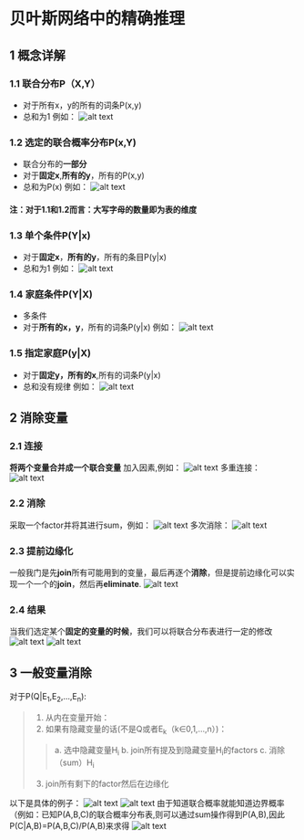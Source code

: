# 贝叶斯网络中的精确推理
## 1 概念详解
### 1.1 联合分布P（X,Y）
- 对于所有x，y的所有的词条P(x,y)
- 总和为1
例如：
![alt text](image-70.png)
### 1.2 选定的联合概率分布P(x,Y)
- 联合分布的**一部分**
- 对于**固定x**,**所有的y**，所有的P(x,y)
- 总和为P(x)
例如：
![alt text](image-69.png)

#### 注：对于1.1和1.2而言：**大写字母的数量即为表的维度**
### 1.3 单个条件P(Y|x)
- 对于**固定x**，**所有的y**，所有的条目P(y|x)
- 总和为1
例如：
![alt text](image-71.png)
### 1.4 家庭条件P(Y|X)
- 多条件
- 对于**所有的x，y**，所有的词条P(y|x)
例如：
![alt text](image-72.png)
### 1.5 指定家庭P(y|X)
- 对于**固定y，所有的x**,所有的词条P(y|x)
- 总和没有规律
例如：
![alt text](image-73.png)
## 2 消除变量
### 2.1 连接
**将两个变量合并成一个联合变量**
加入因素,例如：
![alt text](image-74.png)
多重连接：
![alt text](image-75.png)
### 2.2 消除
采取一个factor并将其进行sum，例如：
![alt text](image-76.png)
多次消除：
![alt text](image-78.png)
### 2.3 提前边缘化
一般我门是先**join**所有可能用到的变量，最后再逐个**消除**，但是提前边缘化可以实现一个一个的**join**，然后再**eliminate**.
![alt text](image-79.png)
### 2.4 结果
当我们选定某个**固定的变量的时候**，我们可以将联合分布表进行一定的修改
![alt text](image-80.png)
![alt text](image-81.png)
## 3 一般变量消除
对于P(Q|E<SUB>1</SUB>,E<SUB>2</SUB>,...,E<SUB>n</SUB>):
> 1. 从内在变量开始：
> 2. 如果有隐藏变量的话(不是Q或者E<SUB>k</SUB>（k∈0,1,...,n）)：
> > a. 选中隐藏变量H<sub>i</sub>
> > b. join所有提及到隐藏变量H<sub>i</sub>的factors
> > c. 消除（sum）H<sub>i</sub>
> 3. join所有剩下的factor然后在边缘化

以下是具体的例子：
![alt text](image-82.png)
![alt text](image-83.png)
由于知道联合概率就能知道边界概率（例如：已知P(A,B,C)的联合概率分布表,则可以通过sum操作得到P(A,B),因此P(C|A,B)=P(A,B,C)/P(A,B)来求得
![alt text](image-84.png)
